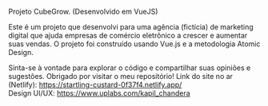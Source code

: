 Projeto CubeGrow. (Desenvolvido em VueJS)

Este é um projeto que desenvolvi para uma agência (fictícia) de marketing digital que ajuda empresas de comércio eletrônico a crescer e aumentar suas vendas. O projeto foi construído usando Vue.js e a metodologia Atomic Design.

Sinta-se à vontade para explorar o código e compartilhar suas opiniões e sugestões. Obrigado por visitar o meu repositório!
Link do site no ar (Netlify): https://startling-custard-0f37f4.netlify.app/ <br />
Design UI/UX: https://www.uplabs.com/kapil_chandera 

